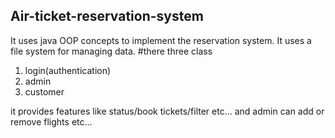 ## Air-ticket-reservation-system

It uses java OOP concepts to implement the reservation system. 
It uses a file system for managing data.
#there three class 
  1. login(authentication)
  2. admin
  3. customer

it provides features like status/book tickets/filter etc...
and admin can add or remove flights etc...
